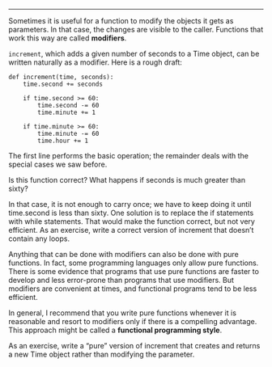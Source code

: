 ---------

Sometimes it is useful for a function to modify the objects it gets as parameters. In that case, the changes are visible to the caller. Functions that work this way are called <span>**modifiers**</span>.

<span>`increment`</span>, which adds a given number of seconds to a <span>Time</span> object, can be written naturally as a modifier. Here is a rough draft:

    def increment(time, seconds):
        time.second += seconds

        if time.second >= 60:
            time.second -= 60
            time.minute += 1

        if time.minute >= 60:
            time.minute -= 60
            time.hour += 1

The first line performs the basic operation; the remainder deals with the special cases we saw before.

Is this function correct? What happens if <span>seconds</span> is much greater than sixty?

In that case, it is not enough to carry once; we have to keep doing it until <span>time.second</span> is less than sixty. One solution is to replace the <span>if</span> statements with <span>while</span> statements. That would make the function correct, but not very efficient. As an exercise, write a correct version of <span>increment</span> that doesn’t contain any loops.

Anything that can be done with modifiers can also be done with pure functions. In fact, some programming languages only allow pure functions. There is some evidence that programs that use pure functions are faster to develop and less error-prone than programs that use modifiers. But modifiers are convenient at times, and functional programs tend to be less efficient.

In general, I recommend that you write pure functions whenever it is reasonable and resort to modifiers only if there is a compelling advantage. This approach might be called a <span>**functional programming style**</span>.

As an exercise, write a “pure” version of <span>increment</span> that creates and returns a new Time object rather than modifying the parameter.

